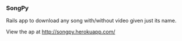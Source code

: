 ### SongPy

Rails app to download any song with/without video given just its name.

View the ap at http://songpy.herokuapp.com/
